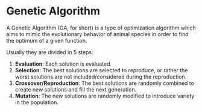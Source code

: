 # Genetic Algorithm
A Genetic Algorithm (GA, for short) is a type of optimization algorithm which aims to mimic the evolutionary behavior of animal species in order to find the optimum of a given function.

Usually they are divided in 5 steps:
1. **Evaluation**: Each solution is evaluated.
2. **Selection**: The best solutions are selected to reproduce, or rather the worst solutions are not included/considered during the reproduction.
3. **Crossover/Reproduction**: The best solutions are randomly combined to create new solutions and fill the next generation.
4. **Mutation**: The new solutions are randomly modified to introduce variety in the population.


